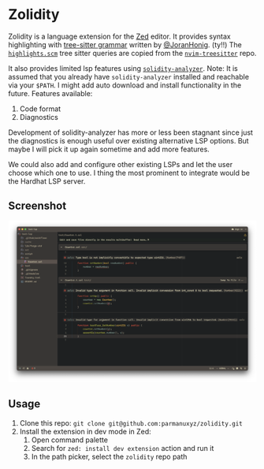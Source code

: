 # Zolidity

Zolidity is a language extension for the [Zed](https://zed.dev) editor.
It provides syntax highlighting with [tree-sitter grammar](https://github.com/JoranHonig/tree-sitter-solidity)
written by [@JoranHonig](https://github.com/JoranHonig). (ty!!)
The [`highlights.scm`](./languages/solidity/highlights.scm) tree sitter queries are
copied from the [`nvim-treesitter`](https://github.com/nvim-treesitter/nvim-treesitter) repo.

It also provides limited lsp features using [`solidity-analyzer`](https://github.com/parmanuxyz/solidity-analyzer).
Note: It is assumed that you already have `solidity-analyzer` installed
and reachable via your `$PATH`. I might add auto download and install
functionality in the future.
Features available:

1. Code format
2. Diagnostics

Development of solidity-analyzer has more or less been stagnant since just
the diagnostics is enough useful over existing alternative LSP options.
But maybe I will pick it up again sometime and add more features.

We could also add and configure other existing LSPs and let the user choose
which one to use. I thing the most prominent to integrate would be the
Hardhat LSP server.

## Screenshot

![Screenshot](./screenshot.png)

## Usage

1. Clone this repo: `git clone git@github.com:parmanuxyz/zolidity.git`
2. Install the extension in dev mode in Zed:
   1. Open command palette
   2. Search for `zed: install dev extension` action and run it
   3. In the path picker, select the `zolidity` repo path

